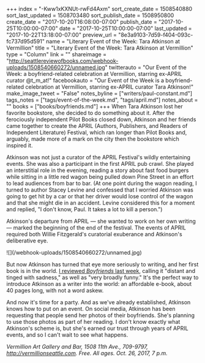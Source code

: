+++
index = "-Kww1xKXNUt-rwFd4Axm"
sort_create_date = 1508540880
sort_last_updated = 1508703480
sort_publish_date = 1508950800
create_date = "2017-10-20T16:08:00-07:00"
publish_date = "2017-10-25T10:00:00-07:00"
date = "2017-10-25T10:00:00-07:00"
last_updated = "2017-10-22T13:18:00-07:00"
preview_url = "8e3a9103-7d59-f404-093c-fc737d95d591"
name = "Literary Event of the Week: Tara Atkinson at Vermillion"
title = "Literary Event of the Week: Tara Atkinson at Vermillion"
type = "Column"
link = ""
shareimage = "http://seattlereviewofbooks.com/webhook-uploads/1508540660272/unnamed.jpg"
twitterauto = "Our Event of the Week: a boyfriend-related celebration at Vermillion, starring ex-APRIL curator @t_m_at!"
facebookauto = "Our Event of the Week is a boyfriend-related celebration at Vermillion, starring ex-APRIL curator Tara Atkinson!"
make_image_tweet = "False"
notes_byline = ["writers/paul-constant.md"]
tags_notes = ["tags/event-of-the-week.md", "tags/april.md"]
notes_about = ""
books = ["books/boyfriends.md"]
+++
When Tara Atkinson lost her favorite bookstore, she decided to do something about it. After the ferociously independent Pilot Books closed down, Atkinson and her friends came together to create the APRIL (Authors, Publishers, and Readers of Independent Literature) Festival, which ran longer than Pilot Books and, arguably, made more of a mark on the city then the bookstore which inspired it. 

Atkinson was not just a curator of the APRIL Festival's wildly entertaining events. She was also a participant in the first APRIL pub crawl. She played an interstitial role in the evening, reading a story about fast food burgers while sitting in a little red wagon being pulled down Pine Street in an effort to lead audiences from bar to bar. (At one point during the wagon reading, I turned to author Stacey Levine and confessed that I worried Atkinson was going to get hit by a car or that her driver would lose control of the wagon and that she might die in an accident. Levine considered this for a moment and replied, "I don't know, Paul. It takes a lot to kill a person.")

Atkinson's departure from APRIL — she wanted to work on her own writing — marked the beginning of the end of the festival. The events of APRIL required both Willie Fitzgerald's curatorial exuberance and Atkinson's deliberative eye. 

<p class="image">![](/webhook-uploads/1508540660272/unnamed.jpg)</p>

But now Atkinson has turned that eye more seriously to writing, and her first book is in the world. [I reviewed *Boyfriends* last week](http://www.seattlereviewofbooks.com/reviews/going-steady/), calling it "distant and tinged with sadness," as well as "very broadly funny." It's the perfect way to introduce Atkinson as a writer into the world: an affordable e-book, about 40 pages long, with not a word askew.

And now it's time for a party. And as we've already established, Atkinson knows how to put on an event. On social media, Atkinson has been requesting that people send her photos of their boyfriends. She's planning to use those photos as part of her reading. I don't know exactly what Atkinson's scheme is, but she's earned our trust through years of APRIL events, and so I can't wait to see what happens.

*Vermillion Art Gallery and Bar, 1508 11th Ave., 709-9797, http://vermillionseattle.com. Free. All ages. Oct. 26, 2017, 7 p.m.*